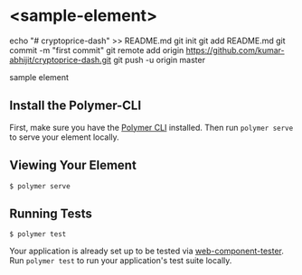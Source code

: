 # \<sample-element\>

echo "# cryptoprice-dash" >> README.md
git init
git add README.md
git commit -m "first commit"
git remote add origin https://github.com/kumar-abhijit/cryptoprice-dash.git
git push -u origin master

sample element

## Install the Polymer-CLI

First, make sure you have the [Polymer CLI](https://www.npmjs.com/package/polymer-cli) installed. Then run `polymer serve` to serve your element locally.

## Viewing Your Element

```
$ polymer serve
```

## Running Tests

```
$ polymer test
```

Your application is already set up to be tested via [web-component-tester](https://github.com/Polymer/web-component-tester). Run `polymer test` to run your application's test suite locally.
